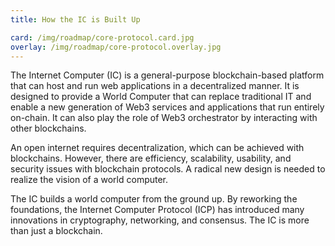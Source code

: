 ```yaml
---
title: How the IC is Built Up

card: /img/roadmap/core-protocol.card.jpg
overlay: /img/roadmap/core-protocol.overlay.jpg
---
```

The Internet Computer (IC) is a general-purpose blockchain-based platform that can host and run web applications in a decentralized manner. It is designed to provide a World Computer that can replace traditional IT and enable a new generation of Web3 services and applications that run entirely on-chain. It can also play the role of Web3 orchestrator by interacting with other blockchains.


An open internet requires decentralization, which can be achieved with blockchains. However, there are efficiency, scalability, usability, and security issues with blockchain protocols. A radical new design is needed to realize the vision of a world computer. 


The IC builds a world computer from the ground up. By reworking the foundations, the Internet Computer Protocol (ICP) has introduced many innovations in cryptography, networking, and consensus. The IC is more than just a blockchain.
  
